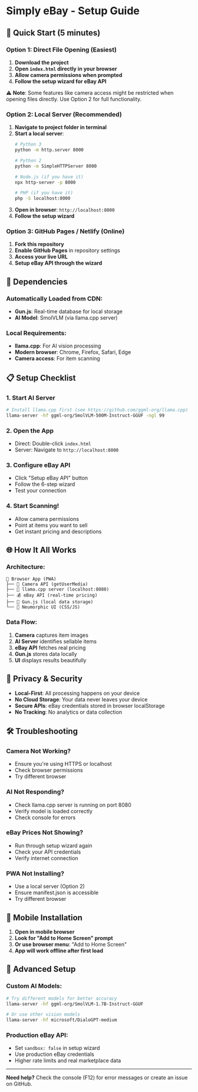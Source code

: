 # Simply eBay - Setup Guide

## 🚀 Quick Start (5 minutes)

### Option 1: Direct File Opening (Easiest)
1. **Download the project**
2. **Open `index.html` directly in your browser**
3. **Allow camera permissions when prompted**
4. **Follow the setup wizard for eBay API**

⚠️ **Note**: Some features like camera access might be restricted when opening files directly. Use Option 2 for full functionality.

### Option 2: Local Server (Recommended)
1. **Navigate to project folder in terminal**
2. **Start a local server**:
   ```bash
   # Python 3
   python -m http.server 8000
   
   # Python 2
   python -m SimpleHTTPServer 8000
   
   # Node.js (if you have it)
   npx http-server -p 8000
   
   # PHP (if you have it)
   php -S localhost:8000
   ```
3. **Open in browser**: `http://localhost:8000`
4. **Follow the setup wizard**

### Option 3: GitHub Pages / Netlify (Online)
1. **Fork this repository**
2. **Enable GitHub Pages** in repository settings
3. **Access your live URL**
4. **Setup eBay API through the wizard**

## 🔧 Dependencies

### Automatically Loaded from CDN:
- **Gun.js**: Real-time database for local storage
- **AI Model**: SmolVLM (via llama.cpp server)

### Local Requirements:
- **llama.cpp**: For AI vision processing
- **Modern browser**: Chrome, Firefox, Safari, Edge
- **Camera access**: For item scanning

## 📋 Setup Checklist

### 1. Start AI Server
```bash
# Install llama.cpp first (see https://github.com/ggml-org/llama.cpp)
llama-server -hf ggml-org/SmolVLM-500M-Instruct-GGUF -ngl 99
```

### 2. Open the App
- Direct: Double-click `index.html`
- Server: Navigate to `http://localhost:8000`

### 3. Configure eBay API
- Click "Setup eBay API" button
- Follow the 6-step wizard
- Test your connection

### 4. Start Scanning!
- Allow camera permissions
- Point at items you want to sell
- Get instant pricing and descriptions

## 🌐 How It All Works

### Architecture:
```
📱 Browser App (PWA)
├── 🎥 Camera API (getUserMedia)
├── 🤖 llama.cpp server (localhost:8080)
├── 💰 eBay API (real-time pricing)
├── 💾 Gun.js (local data storage)
└── 🎨 Neumorphic UI (CSS/JS)
```

### Data Flow:
1. **Camera** captures item images
2. **AI Server** identifies sellable items
3. **eBay API** fetches real pricing
4. **Gun.js** stores data locally
5. **UI** displays results beautifully

## 🔐 Privacy & Security

- **Local-First**: All processing happens on your device
- **No Cloud Storage**: Your data never leaves your device
- **Secure APIs**: eBay credentials stored in browser localStorage
- **No Tracking**: No analytics or data collection

## 🛠️ Troubleshooting

### Camera Not Working?
- Ensure you're using HTTPS or localhost
- Check browser permissions
- Try different browser

### AI Not Responding?
- Check llama.cpp server is running on port 8080
- Verify model is loaded correctly
- Check console for errors

### eBay Prices Not Showing?
- Run through setup wizard again
- Check your API credentials
- Verify internet connection

### PWA Not Installing?
- Use a local server (Option 2)
- Ensure manifest.json is accessible
- Try different browser

## 📱 Mobile Installation

1. **Open in mobile browser**
2. **Look for "Add to Home Screen" prompt**
3. **Or use browser menu**: "Add to Home Screen"
4. **App will work offline after first load**

## 🚀 Advanced Setup

### Custom AI Models:
```bash
# Try different models for better accuracy
llama-server -hf ggml-org/SmolVLM-1.7B-Instruct-GGUF

# Or use other vision models
llama-server -hf microsoft/DialoGPT-medium
```

### Production eBay API:
- Set `sandbox: false` in setup wizard
- Use production eBay credentials
- Higher rate limits and real marketplace data

---

**Need help?** Check the console (F12) for error messages or create an issue on GitHub.
